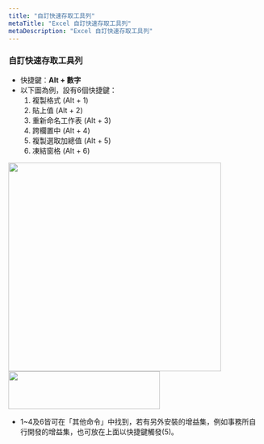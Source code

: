 ```yaml
---
title: "自訂快速存取工具列"
metaTitle: "Excel 自訂快速存取工具列"
metaDescription: "Excel 自訂快速存取工具列"
---
```


### 自訂快速存取工具列

- 快捷鍵：**Alt + 數字**
- 以下圖為例，設有6個快捷鍵：
  1. 複製格式 (Alt + 1)
  2. 貼上值 (Alt + 2)
  3. 重新命名工作表 (Alt + 3)
  4. 跨欄置中 (Alt + 4)
  5. 複製選取加總值 (Alt + 5)
  6. 凍結窗格 (Alt + 6)<br />
<img src="https://imgur.com/pM7mFMX.png"  alt="" width="421" height="413" />
<img src="https://imgur.com/d4sJrfx.png"  alt="" width="300" height="75" />

- 1~4及6皆可在「其他命令」中找到，若有另外安裝的增益集，例如事務所自行開發的增益集，也可放在上面以快捷鍵觸發(5)。
